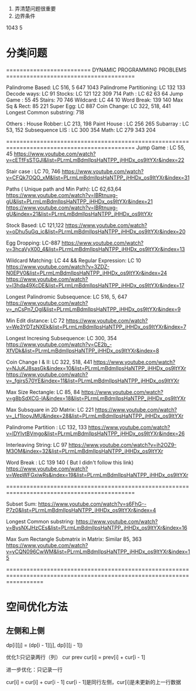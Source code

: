 1. 弄清楚问题很重要
2. 边界条件

1043 5


# 分类问题

========================= DYNAMIC PROGRAMMING PROBLEMS ======================================

Palindrome Based: LC 516, 5 647 1043
Palindrome Partitioning: LC 132 133
Decode ways: LC 91
Stocks: LC 121 122 309 714
Path : LC 62 63 64
Jump Game : 55 45
Stairs: 70 746
Wildcard: LC 44 10
Word Break: 139 140
Max Sq & Rect: 85 221
Super Egg: LC 887
Coin Change: LC 322, 518, 441
Longest Common substring: 718

Others :
House Robber: LC 213, 198
Paint House : LC 256 265
Subarray : LC 53, 152
Subsequence LIS : LC 300 354
Math: LC 279 343 204

============================================================================================
Jump Game : LC 55, 45
https://www.youtube.com/watch?v=cETfFsSTGJI&list=PLrmLmBdmIlpsHaNTPP_jHHDx_os9ItYXr&index=22



Stair case : LC 70, 746
https://www.youtube.com/watch?v=CFQk7OQO_xM&list=PLrmLmBdmIlpsHaNTPP_jHHDx_os9ItYXr&index=31



Paths ( Unique path and Min Path): LC 62,63,64
https://www.youtube.com/watch?v=lBRtnuxg-gU&list=PLrmLmBdmIlpsHaNTPP_jHHDx_os9ItYXr&index=21
https://www.youtube.com/watch?v=lBRtnuxg-gU&index=21&list=PLrmLmBdmIlpsHaNTPP_jHHDx_os9ItYXr



Stock Based: LC 121,122
https://www.youtube.com/watch?v=oDhu5uGq_ic&list=PLrmLmBdmIlpsHaNTPP_jHHDx_os9ItYXr&index=20



Egg Dropping: LC-887
https://www.youtube.com/watch?v=3hcaVyX00_4&list=PLrmLmBdmIlpsHaNTPP_jHHDx_os9ItYXr&index=13



Wildcard Matching: LC 44 && Regular Expression: LC 10
https://www.youtube.com/watch?v=3ZDZ-N0EPV0&list=PLrmLmBdmIlpsHaNTPP_jHHDx_os9ItYXr&index=24
https://www.youtube.com/watch?v=l3hda49XcDE&list=PLrmLmBdmIlpsHaNTPP_jHHDx_os9ItYXr&index=17





Longest Palindromic Subsequence: LC 516, 5, 647
https://www.youtube.com/watch?v=_nCsPn7_OgI&list=PLrmLmBdmIlpsHaNTPP_jHHDx_os9ItYXr&index=9

Min Edit distance: LC 72
https://www.youtube.com/watch?v=We3YDTzNXEk&list=PLrmLmBdmIlpsHaNTPP_jHHDx_os9ItYXr&index=7



Longest Incresing Subsequence: LC 300, 354
https://www.youtube.com/watch?v=CE2b_-XfVDk&list=PLrmLmBdmIlpsHaNTPP_jHHDx_os9ItYXr&index=8



Coin Change I & II: LC 322, 518, 441
https://www.youtube.com/watch?v=NJuKJ8sasGk&index=10&list=PLrmLmBdmIlpsHaNTPP_jHHDx_os9ItYXr
https://www.youtube.com/watch?v=_fgjrs570YE&index=11&list=PLrmLmBdmIlpsHaNTPP_jHHDx_os9ItYXr



Max Size Rectangle: LC 85, 84
https://www.youtube.com/watch?v=g8bSdXCG-lA&index=18&list=PLrmLmBdmIlpsHaNTPP_jHHDx_os9ItYXr



Max Subsquare in 2D Matrix: LC 221
https://www.youtube.com/watch?v=_Lf1looyJMU&index=28&list=PLrmLmBdmIlpsHaNTPP_jHHDx_os9ItYXr

Palindrome Partition : LC 132, 133
https://www.youtube.com/watch?v=lDYIvtBVmgo&list=PLrmLmBdmIlpsHaNTPP_jHHDx_os9ItYXr&index=26



Interleaving String: LC 97
https://www.youtube.com/watch?v=ih2OZ9-M3OM&index=32&list=PLrmLmBdmIlpsHaNTPP_jHHDx_os9ItYXr



Word Break : LC 139 140 ( But I didn't follow this link)
https://www.youtube.com/watch?v=WepWFGxiwRs&index=19&list=PLrmLmBdmIlpsHaNTPP_jHHDx_os9ItYXr



============================================================================================

Subset Sum:
https://www.youtube.com/watch?v=s6FhG--P7z0&list=PLrmLmBdmIlpsHaNTPP_jHHDx_os9ItYXr&index=4



Longest Common substring:
https://www.youtube.com/watch?v=BysNXJHzCEs&list=PLrmLmBdmIlpsHaNTPP_jHHDx_os9ItYXr&index=16



Max Sum Rectangle Submatrix in Matrix: Similar 85, 363
https://www.youtube.com/watch?v=yCQN096CwWM&list=PLrmLmBdmIlpsHaNTPP_jHHDx_os9ItYXr&index=15



=======================================================================================================================

# 空间优化方法
## 左侧和上侧
dp[i][j] = (dp[i - 1][j], dp[i][j - 1])

优化1:只记录两行（列）
cur
prev
cur[i] = prev[i] + cur[i - 1]

进一步优化：只记录一行

cur[i] = cur[i] + cur[i - 1]
cur[i - 1]是同行左侧，cur[i]是未更新的上一行数据